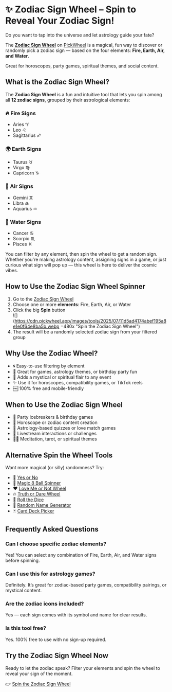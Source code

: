 # ✨ Zodiac Sign Wheel – Spin to Reveal Your Zodiac Sign!

Do you want to tap into the universe and let astrology guide your fate?

The **[Zodiac Sign Wheel](https://pickwheel.app/tools/zodiac-signs)** on [PickWheel](https://pickwheel.app) is a magical, fun way to discover or randomly pick a zodiac sign — based on the four elements: **Fire, Earth, Air, and Water**.

Great for horoscopes, party games, spiritual themes, and social content.

## What is the Zodiac Sign Wheel?

The **Zodiac Sign Wheel** is a fun and intuitive tool that lets you spin among all **12 zodiac signs**, grouped by their astrological elements:

### 🔥 Fire Signs

- Aries ♈
- Leo ♌
- Sagittarius ♐

### 🌍 Earth Signs

- Taurus ♉
- Virgo ♍
- Capricorn ♑

### 💨 Air Signs

- Gemini ♊
- Libra ♎
- Aquarius ♒

### 🌊 Water Signs

- Cancer ♋
- Scorpio ♏
- Pisces ♓

You can filter by any element, then spin the wheel to get a random sign. Whether you're making astrology content, assigning signs in a game, or just curious what sign will pop up — this wheel is here to deliver the cosmic vibes.

## How to Use the Zodiac Sign Wheel Spinner

1. Go to the [Zodiac Sign Wheel](https://pickwheel.app/tools/zodiac-signs)
2. Choose one or more **elements**: Fire, Earth, Air, or Water
3. Click the big **Spin** button  
   ![](https://cdn.pickwheel.app/images/tools/2025/07/11d5ad4174abef195a8e1e0f64e8ba5b.webp =480x "Spin the Zodiac Sign Wheel")
4. The result will be a randomly selected zodiac sign from your filtered group

## Why Use the Zodiac Wheel?

- 🌀 Easy-to-use filtering by element
- 🎡 Great for games, astrology themes, or birthday party fun
- 🔮 Adds a mystical or spiritual flair to any event
- ✨ Use it for horoscopes, compatibility games, or TikTok reels
- 🆓 100% free and mobile-friendly

## When to Use the Zodiac Sign Wheel

- 🥳 Party icebreakers & birthday games
- 💫 Horoscope or zodiac content creation
- 💌 Astrology-based quizzes or love match games
- 🎥 Livestream interactions or challenges
- 🧘‍♀️ Meditation, tarot, or spiritual themes

## Alternative Spin the Wheel Tools

Want more magical (or silly) randomness? Try:

- 🔮 [Yes or No](/tools/yes-or-no)
- 🎱 [Magic 8 Ball Spinner](/tools/magic-8-ball)
- ❤️ [Love Me or Not Wheel](/tools/love-me-or-not)
- 🔥 [Truth or Dare Wheel](/tools/truth-or-dare)
- 🎲 [Roll the Dice](/tools/dice-roller)
- 🧠 [Random Name Generator](/tools/random-name-generator)
- 🃏 [Card Deck Picker](/tools/random-card-deck-generator)

## Frequently Asked Questions

### Can I choose specific zodiac elements?

Yes! You can select any combination of Fire, Earth, Air, and Water signs before spinning.

### Can I use this for astrology games?

Definitely. It’s great for zodiac-based party games, compatibility pairings, or mystical content.

### Are the zodiac icons included?

Yes — each sign comes with its symbol and name for clear results.

### Is this tool free?

Yes. 100% free to use with no sign-up required.

## Try the Zodiac Sign Wheel Now

Ready to let the zodiac speak? Filter your elements and spin the wheel to reveal your sign of the moment.

👉 [Spin the Zodiac Sign Wheel](https://pickwheel.app/tools/zodiac-signs)
